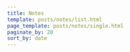 ```yaml
---
title: Notes
template: posts/notes/list.html
page_template: posts/notes/single.html
paginate_by: 20
sort_by: date
---
```

